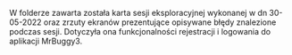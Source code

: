 W folderze zawarta została karta sesji eksploracyjnej wykonanej w dn 30-05-2022 oraz zrzuty ekranów prezentujące opisywane błędy znalezione podczas sesji. Dotyczyła ona funkcjonalności rejestracji i logowania do aplikacji MrBuggy3.
